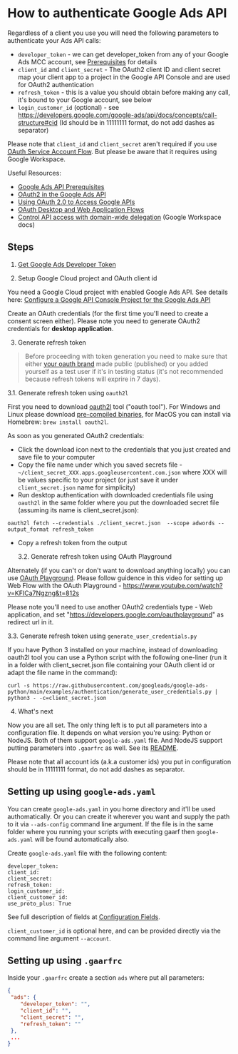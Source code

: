# How to authenticate Google Ads API
Regardless of a client you use you will need the following parameters to authenticate your Ads API calls:  
* `developer_token` - we can get developer_token from any of your Google Ads MCC account, see [Prerequisites](https://developers.google.com/google-ads/api/docs/first-call/overview#prerequisites) for details
* `client_id` and `client_secret` - The OAuth2 client ID and client secret map your client app to a project in the Google API Console and are used for OAuth2 authentication
* `refresh_token` - this is a value you should obtain before making any call, it's bound to your Google account, see below
* `login_customer_id` (optional) - see https://developers.google.com/google-ads/api/docs/concepts/call-structure#cid (Id should be in 11111111 format, do not add dashes as separator)

Please note that `client_id` and `client_secret` aren't required if you use [OAuth Service Account Flow](https://developers.google.com/google-ads/api/docs/client-libs/python/oauth-service).
But please be aware that it requires using Google Workspace.

Useful Resources:
* [Google Ads API Prerequisites](https://developers.google.com/google-ads/api/docs/first-call/overview#prerequisites)
* [OAuth2 in the Google Ads API](https://developers.google.com/google-ads/api/docs/oauth/overview)
* [Using OAuth 2.0 to Access Google APIs](https://developers.google.com/identity/protocols/oauth2)
* [OAuth Desktop and Web Application Flows](https://developers.google.com/google-ads/api/docs/client-libs/python/oauth-web)
* [Control API access with domain-wide delegation](https://support.google.com/a/answer/162106) (Google Workspace docs)


## Steps

1. [Get Google Ads Developer Token](https://developers.google.com/google-ads/api/docs/first-call/dev-token)

2. Setup Google Cloud project and OAuth client id

You need a Google Cloud project with enabled Google Ads API. 
See details here: [Configure a Google API Console Project for the Google Ads API](https://developers.google.com/google-ads/api/docs/oauth/cloud-project)

Create an OAuth credentials (for the first time you'll need to create a consent screen either).
Please note you need to generate OAuth2 credentials for **desktop application**.


3. Generate refresh token

>Before proceeding with token generation you need to make sure that either [your oauth brand](https://console.cloud.google.com/apis/credentials/consent)
made public (published) or you added yourself as a test user if it's in testing status (it's not recommended because refresh tokens will exprire in 7 days).

  3.1. Generate refresh token using `oauth2l`

First you need to download [oauth2l](https://github.com/google/oauth2l) tool ("oauth tool").
For Windows and Linux please download [pre-compiled binaries](https://github.com/google/oauth2l#pre-compiled-binaries),
for MacOS you can install via Homebrew: `brew install oauth2l`.

As soon as you generated OAuth2 credentials:
* Click the download icon next to the credentials that you just created and save file to your computer
* Copy the file name under which you saved secrets file -
`~/client_secret_XXX.apps.googleusercontent.com.json` where XXX will be values specific to your project 
(or just save it under `client_secret.json` name for simplicity)
* Run desktop authentication with downloaded credentials file using `oauth2l` in the same folder where you put the downloaded secret file (assuming its name is client_secret.json):
```
oauth2l fetch --credentials ./client_secret.json  --scope adwords --output_format refresh_token
```
* Copy a refresh token from the output


  3.2. Generate refresh token using OAuth Playground

Alternately (if you can't or don't want to download anything locally) you can use [OAuth Playground](https://developers.google.com/oauthplayground/).
Please follow guidence in this video for setting up Web Flow with the OAuth Playground - https://www.youtube.com/watch?v=KFICa7Ngzng&t=812s

Please note you'll need to use another OAuth2 credentials type - Web application, and set "https://developers.google.com/oauthplayground" as redirect url in it.


  3.3. Generate refresh token using `generate_user_credentials.py`

If you have Python 3 installed on your machine, instead of downloading oauth2l tool you can use a Python script with the following one-liner
(run it in a folder with client_secret.json file containing your OAuth client id or adapt the file name in the command):
```
curl -s https://raw.githubusercontent.com/googleads/google-ads-python/main/examples/authentication/generate_user_credentials.py | python3 - -c=client_secret.json
```

4. What's next

Now you are all set. The only thing left is to put all parameters into a configuration file.
It depends on what version you're using: Python or NodeJS. Both of them support `google-ads.yaml` file.
And NodeJS support putting parameters into `.gaarfrc` as well. See its [README](../js/README.md).

Please note that all account ids (a.k.a customer ids) you put in configuration should be in 11111111 format, do not add dashes as separator.


## Setting up using `google-ads.yaml`
You can create `google-ads.yaml` in you home directory and it'll be used authomatically. 
Or you can create it wherever you want and supply the path to it via `--ads-config` command line argument. 
If the file is in the same folder where you running your scripts with executing gaarf then `google-ads.yaml` will be found automatically also.

Create `google-ads.yaml` file with the following content:
```
developer_token:
client_id:
client_secret:
refresh_token:
login_customer_id:
client_customer_id:
use_proto_plus: True
```
See full description of fields at [Configuration Fields](https://developers.google.com/google-ads/api/docs/client-libs/python/configuration#configuration_fields).

`client_customer_id` is optional here, and can be provided directly via the command line argument `--account`.

## Setting up using `.gaarfrc`
Inside your `.gaarfrc` create a section `ads` where put all parameters:
```json
{
 "ads": {
    "developer_token": "",
    "client_id": "",
    "client_secret": "",
    "refresh_token": ""
 },
 ...
}
```
